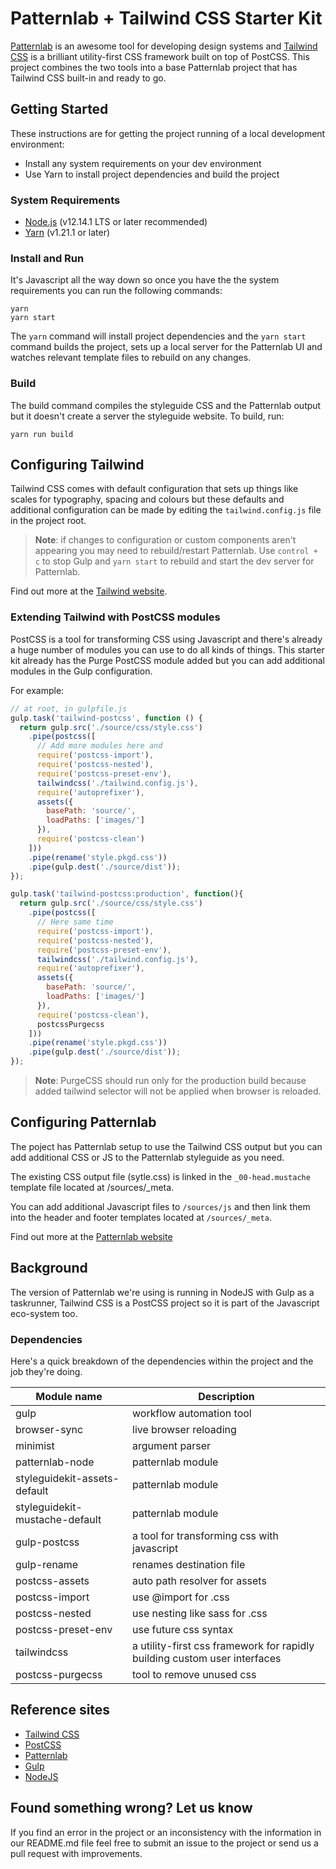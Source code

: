 # Patternlab + Tailwind CSS Starter Kit

[Patternlab](https://patternlab.io/) is an awesome tool for developing design systems and [Tailwind CSS](https://tailwindcss.com/) is a brilliant utility-first CSS framework built on top of PostCSS. This project combines the two tools into a base Patternlab project that has Tailwind CSS built-in and ready to go.


## Getting Started

These instructions are for getting the project running of a local development environment:

- Install any system requirements on your dev environment
- Use Yarn to install project dependencies and build the project 


### System Requirements

- [Node.js](https://nodejs.org) (v12.14.1 LTS or later recommended)
- [Yarn](https://yarnpkg.com) (v1.21.1 or later)

### Install and Run

It's Javascript all the way down so once you have the the system requirements you can run the following commands:

```
yarn
yarn start
```

The `yarn` command will install project dependencies and the `yarn start` command builds the project, sets up a local server for the Patternlab UI and watches relevant template files to rebuild on any changes.


### Build

The build command compiles the styleguide CSS and the Patternlab output but it doesn't create a server the styleguide website. To build, run:

```
yarn run build
```

## Configuring Tailwind

Tailwind CSS comes with default configuration that sets up things like scales for typography, spacing and colours but these defaults and additional configuration can be made by editing the `tailwind.config.js` file in the project root.

> **Note**: if changes to configuration or custom components aren't appearing you may need to rebuild/restart Patternlab. Use `control + c` to stop Gulp and `yarn start` to rebuild and start the dev server for Patternlab.

Find out more at the [Tailwind website](https://tailwindcss.com/docs/configuration).

### Extending Tailwind with PostCSS modules

PostCSS is a tool for transforming CSS using Javascript and there's already a huge number of modules you can use to do all kinds of things. This starter kit already has the Purge PostCSS module added but you can add additional modules in the Gulp configuration.

For example:

``` javascript
// at root, in gulpfile.js
gulp.task('tailwind-postcss', function () {
  return gulp.src('./source/css/style.css')
    .pipe(postcss([
      // Add more modules here and
      require('postcss-import'),
      require('postcss-nested'),
      require('postcss-preset-env'),
      tailwindcss('./tailwind.config.js'),
      require('autoprefixer'),
      assets({
        basePath: 'source/',
        loadPaths: ['images/']
      }),
      require('postcss-clean')
    ]))
    .pipe(rename('style.pkgd.css'))
    .pipe(gulp.dest('./source/dist'));
});

gulp.task('tailwind-postcss:production', function(){
  return gulp.src('./source/css/style.css')
    .pipe(postcss([
      // Here same time
      require('postcss-import'),
      require('postcss-nested'),
      require('postcss-preset-env'),
      tailwindcss('./tailwind.config.js'),
      require('autoprefixer'),
      assets({
        basePath: 'source/',
        loadPaths: ['images/']
      }),
      require('postcss-clean'),
      postcssPurgecss
    ]))
    .pipe(rename('style.pkgd.css'))
    .pipe(gulp.dest('./source/dist'));
});
```
> **Note**: PurgeCSS should run only for the production build because added tailwind selector will not be applied when browser is reloaded.


## Configuring Patternlab

The poject has Patternlab setup to use the Tailwind CSS output but you can add additional CSS or JS to the Patternlab styleguide as you need.

The existing CSS output file (sytle.css) is linked in the `_00-head.mustache` template file located at /sources/_meta.

You can add additional Javascript files to `/sources/js` and then link them into the header and footer templates located at `/sources/_meta`.

Find out more at the [Patternlab website](https://patternlab.io/docs/index.html)


## Background

The version of Patternlab we're using is running in NodeJS with Gulp as a taskrunner, Tailwind CSS is a PostCSS project so it is part of the Javascript eco-system too.

### Dependencies

Here's a quick breakdown of the dependencies within the project and the job they're doing.

| Module name                    | Description                                                               |
| -------------------------------| ------------------------------------------------------------------------- |
| gulp                           | workflow automation tool                                                  |
| browser-sync                   | live browser reloading                                                    |
| minimist                       | argument parser                                                           |
| patternlab-node                | patternlab module                                                         |
| styleguidekit-assets-default   | patternlab module                                                         |
| styleguidekit-mustache-default | patternlab module                                                         |
| gulp-postcss                   | a tool for transforming css with javascript                               |
| gulp-rename                    | renames destination file                                                  |
| postcss-assets                 | auto path resolver for assets                                             |
| postcss-import                 | use @import for .css                                                      |
| postcss-nested                 | use nesting like sass for .css                                            |
| postcss-preset-env             | use future css syntax                                                     |
| tailwindcss                    | a utility-first css framework for rapidly building custom user interfaces |
| postcss-purgecss               | tool to remove unused css                                                 |


## Reference sites

- [Tailwind CSS](https://tailwindcss.com/docs/what-is-tailwind/)
- [PostCSS](https://postcss.org/)
- [Patternlab](https://patternlab.io/docs/)
- [Gulp](https://gulpjs.com/)
- [NodeJS](https://nodejs.org/dist/latest-v10.x/docs/api/)


## Found something wrong? Let us know

If you find an error in the project or an inconsistency with the information in our README.md file feel free to submit an issue to the project or send us a pull request with improvements.